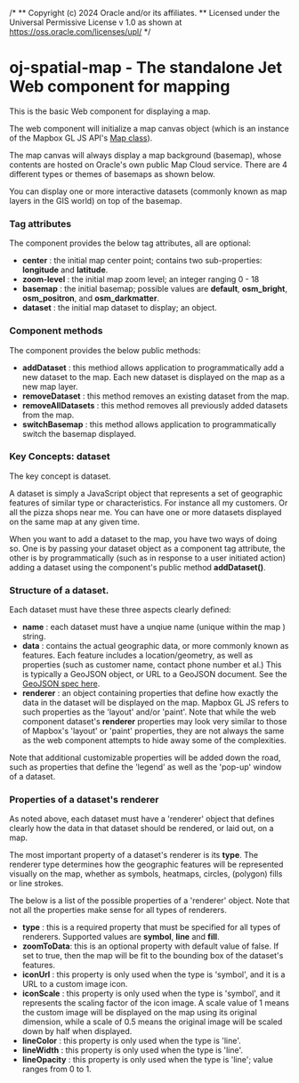 /*
 ** Copyright (c) 2024 Oracle and/or its affiliates.
 ** Licensed under the Universal Permissive License v 1.0 as shown at https://oss.oracle.com/licenses/upl/
 */
 # oj-spatial-map - The standalone Jet Web component for mapping

This is the basic Web component for displaying a map.

The web component will initialize a map canvas object (which is an instance of the Mapbox GL JS API's [Map class](https://docs.mapbox.com/mapbox-gl-js/api/#map)).

The map canvas will always display a map background (basemap), whose contents are hosted on Oracle's own public Map Cloud
service.  There are 4 different types or themes of basemaps as shown below. 

You can display one or more interactive datasets (commonly known as map layers in the GIS world) on top of the basemap.

### Tag attributes

The component provides the below tag attributes, all are optional:

- **center** : the initial map center point; contains two sub-properties: **longitude** and **latitude**. 
- **zoom-level** : the initial map zoom level; an integer ranging 0 - 18
- **basemap**    : the initial basemap; possible values are **default**, **osm_bright**, **osm_positron**, and **osm_darkmatter**.
- **dataset**    : the initial map dataset to display; an object.

### Component methods

The component provides the below public methods:

- **addDataset** : this methiod allows application to programmatically add a new dataset to the map. Each new dataset
    is displayed on the map as a new map layer.
- **removeDataset** : this method removes an existing dataset from the map.
- **removeAllDatasets** : this method removes all previously added datasets from the map.
- **switchBasemap**  : this method allows application to programmatically switch the basemap displayed.

### Key Concepts: dataset

The key concept is dataset.

A dataset is simply a JavaScript object that represents a set of geographic features of similar type or 
characteristics.  For instance all my customers. Or all the pizza shops near me.  You can have one or more datasets
displayed on the same map at any given time.

When you want to add a dataset to the map, you have two ways of doing so. One is by passing your dataset object as a 
component tag attribute, the other is by programmatically (such as in response to a user initiated action) adding 
a dataset using the component's public method **addDataset()**.


### Structure of a dataset.

Each dataset must have these three aspects clearly defined:

- **name** :  each dataset must have a unqiue name (unique within the map ) string.
- **data** :  contains the actual geographic data, or more commonly known as features. Each feature includes a
     location/geometry, as well as properties (such as customer name, contact phone number et al.) This is typically
     a GeoJSON object, or URL to a GeoJSON document. See the [GeoJSON spec here](https://en.wikipedia.org/wiki/GeoJSON).
- **renderer** : an object containing properties that define how exactly the data in the dataset will be displayed on the
    map. Mapbox GL JS refers to such properties as the 'layout' and/or 'paint'.  Note that while the web component dataset's **renderer**
    properties may look very similar to those of Mapbox's 'layout' or 'paint' properties, they are not always the same as the 
    web component attempts to hide away some of the complexities.

Note that additional customizable properties will be added down the road, such as properties that define the 'legend' as well as
the 'pop-up' window of a dataset.

### Properties of a dataset's renderer

As noted above, each dataset must have a 'renderer' object that defines clearly how the data in that dataset should
be rendered, or laid out, on a map.

The most important property of a dataset's renderer is its **type**. The renderer type determines how the geographic features
will be represented visually on the map, whether as symbols, heatmaps, circles, (polygon) fills or line strokes.

The below is a list of the possible properties of a 'renderer' object. Note that not all the properties make sense for all types of
renderers.

- **type** :  this is a required property that must be specified for all types of renderers. Supported values are 
    **symbol**, **line** and **fill**.
- **zoomToData**: this is an optional property with default value of false. If set to true, then the map will be fit
                 to the bounding box of the dataset's features.
- **iconUrl** : this property is only used when the type is 'symbol', and it is a URL to a custom image icon.
- **iconScale** : this property is only used when the type is 'symbol', and it represents the scaling factor of the icon
    image. A scale value of 1 means the custom image will be displayed on the map using its original dimension, while
    a scale of 0.5 means the original image will be scaled down by half when displayed.
- **lineColor** : this property is only used when the type is 'line'.
- **lineWidth** : this property is only used when the type is 'line'.
- **lineOpacity** : this property is only used when the type is 'line'; value ranges from 0 to 1.